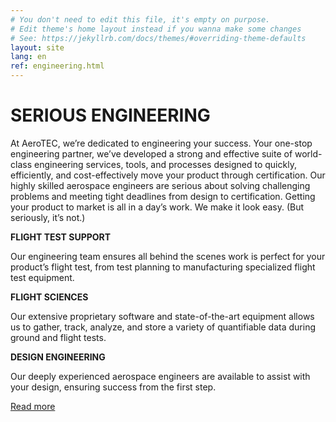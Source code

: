 ```yaml
---
# You don't need to edit this file, it's empty on purpose.
# Edit theme's home layout instead if you wanna make some changes
# See: https://jekyllrb.com/docs/themes/#overriding-theme-defaults
layout: site
lang: en
ref: engineering.html
---
```


# SERIOUS ENGINEERING

At AeroTEC, we’re dedicated to engineering your success. Your one-stop engineering partner, we’ve developed a strong and effective suite of world-class engineering services, tools, and processes designed to quickly, efficiently, and cost-effectively move your product through certification. Our highly skilled aerospace engineers are serious about solving challenging problems and meeting tight deadlines from design to certification. Getting your product to market is all in a day’s work. We make it look easy. (But seriously, it’s not.)

**FLIGHT TEST SUPPORT**

Our engineering team ensures all behind the scenes work is perfect for your product’s flight test, from test planning to manufacturing specialized flight test equipment.

**FLIGHT SCIENCES**

Our extensive proprietary software and state-of-the-art equipment allows us to gather, track, analyze, and store a variety of quantifiable data during ground and flight tests.

**DESIGN ENGINEERING**

Our deeply experienced aerospace engineers are available to assist with your design, ensuring success from the first step.


<div class="button_small">
  <a href="#">Read more</a>
</div><!--close button_small-->
